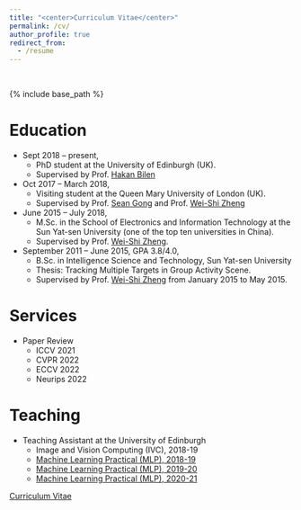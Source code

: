 ```yaml
---
title: "<center>Curriculum Vitae</center>"
permalink: /cv/
author_profile: true
redirect_from:
  - /resume
---
```


<br />

{% include base_path %}



Education
======
* Sept 2018 – present, 
  * PhD student at the University of Edinburgh (UK).
  * Supervised by Prof. [Hakan Bilen](http://homepages.inf.ed.ac.uk/hbilen/index.html)
* Oct 2017 – March 2018, 
  * Visiting student at the Queen Mary University of London (UK).
  * Supervised by Prof. [Sean Gong](http://www.eecs.qmul.ac.uk/~sgg/) and Prof. [Wei-Shi Zheng](http://www.isee-ai.cn/~zhwshi/index.html)
* June 2015 – July 2018,
  * M.Sc. in the School of Electronics and Information Technology at the Sun Yat-sen University (one of the top ten universities in China). 
  * Supervised by Prof. [Wei-Shi Zheng](http://www.isee-ai.cn/~zhwshi/index.html).
* September 2011 – June 2015,  GPA 3.8/4.0,
  * B.Sc. in Intelligence Science and Technology, Sun Yat-sen University
  * Thesis: Tracking Multiple Targets in Group Activity Scene.
  * Supervised by Prof. [Wei-Shi Zheng](http://www.isee-ai.cn/~zhwshi/index.html) from January 2015 to May 2015.

Services
======
* Paper Review
  * ICCV 2021
  * CVPR 2022 
  * ECCV 2022 
  * Neurips 2022

Teaching
======
* Teaching Assistant at the University of Edinburgh
  * Image and Vision Computing (IVC), 2018-19
  * [Machine Learning Practical (MLP), 2018-19](http://www.inf.ed.ac.uk/teaching/courses/mlp/index-2018.html)
  * [Machine Learning Practical (MLP), 2019-20](http://www.inf.ed.ac.uk/teaching/courses/mlp/index-2019.html)
  <!-- * Image and Vision Computing (IVC), 2020-21 -->
  * [Machine Learning Practical (MLP), 2020-21](http://www.inf.ed.ac.uk/teaching/courses/mlp/index-2019.html)

[Curriculum Vitae](https://WeiHongLee.github.io/CV/CV.pdf)


